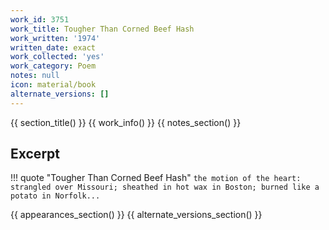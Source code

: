 ```yaml
---
work_id: 3751
work_title: Tougher Than Corned Beef Hash
work_written: '1974'
written_date: exact
work_collected: 'yes'
work_category: Poem
notes: null
icon: material/book
alternate_versions: []
---
```


{{ section_title() }}
{{ work_info() }}
{{ notes_section() }}
## Excerpt
!!! quote "Tougher Than Corned Beef Hash"
    ```
    the motion of the heart:
    strangled over Missouri;
    sheathed in hot wax in Boston;
    burned like a potato in Norfolk...
    ```

{{ appearances_section() }}
{{ alternate_versions_section() }}